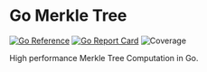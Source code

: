 # Go Merkle Tree

[![Go Reference](https://pkg.go.dev/badge/github.com/tommytim0515/go-merkletree.svg)](https://pkg.go.dev/github.com/tommytim0515/go-merkletree)
[![Go Report Card](https://goreportcard.com/badge/github.com/tommytim0515/go-merkletree)](https://goreportcard.com/report/github.com/tommytim0515/go-merkletree)
![Coverage](https://img.shields.io/badge/Coverage-81.5%25-brightgreen)

High performance Merkle Tree Computation in Go.
